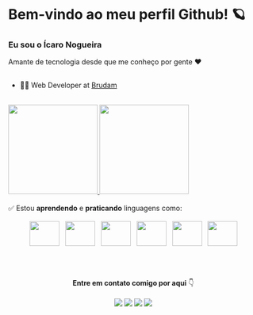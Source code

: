 # Bem-vindo ao meu perfil Github! 🪐
### Eu sou o Ícaro Nogueira

Amante de tecnologia desde que me conheço por gente ❤
##

* 👩‍💻 Web Developer at <a href="https://brudam.com.br/">Brudam</a>

<br>

<div align="center" style="display: flex; flex-direction: row;">
  <a href="https://github.com/icaro-nog/">
  <img height="180em" class="img" src="https://github-readme-stats-git-masterrstaa-rickstaa.vercel.app/api?username=icaro-nog&show_icons=true&theme=radical" />
  <img height="180em" class="img" src="https://github-readme-stats-git-masterrstaa-rickstaa.vercel.app/api/top-langs/?username=icaro-nog&show_icons=true&theme=radical&layout=compact" />
  </a>
</div>

<br>
 ✅ Estou <b>aprendendo</b> e <b>praticando</b> linguagens como:
 <br><br>
<div align="" style="display: inline_block;">
  &nbsp;&nbsp;&nbsp;&nbsp;&nbsp;&nbsp;&nbsp;&nbsp;&nbsp;&nbsp;
  <img height="50" width="60" src="https://cdn.jsdelivr.net/gh/devicons/devicon/icons/php/php-plain.svg" />
  &nbsp;
  <img height="50" width="60" src="https://cdn.jsdelivr.net/gh/devicons/devicon/icons/javascript/javascript-plain.svg" />
  &nbsp;
  <img height="50" width="60" src="https://cdn.jsdelivr.net/gh/devicons/devicon/icons/jquery/jquery-plain-wordmark.svg" />
  &nbsp;
  <img height="50" width="60" src="https://cdn.jsdelivr.net/gh/devicons/devicon/icons/mysql/mysql-original-wordmark.svg" />
  &nbsp;
  <img height="50" width="60" src="https://cdn.jsdelivr.net/gh/devicons/devicon/icons/python/python-original.svg" />
  &nbsp;
  <img height="50" width="60" src="https://cdn.jsdelivr.net/gh/devicons/devicon/icons/laravel/laravel-plain-wordmark.svg" />        
</div>

<br><br>

<div align="center">
  <b>Entre em contato comigo por aqui</b> 👇
  <br><br>
  <div style="display: inline_block;">
    <a href="https://br.linkedin.com/in/%C3%ADcaro-nogueira-850084222" ><img src="https://img.shields.io/badge/LinkedIn-0077B5?style=for-the-badge&logo=linkedin&logoColor=white"></a>
    <a href="https://www.facebook.com/icaro.lemosleal" ><img src="https://img.shields.io/badge/Facebook-1877F2?style=for-the-badge&logo=facebook&logoColor=white"></a>
    <a href="https://www.instagram.com/icaroo_nogueira/" ><img src="https://img.shields.io/badge/Instagram-E4405F?style=for-the-badge&logo=instagram&logoColor=white"></a>
    <a href="https://github.com/icaro-nog" ><img src="https://img.shields.io/badge/GitHub-100000?style=for-the-badge&logo=github&logoColor=white"></a>  
  </div>
</div>

    
